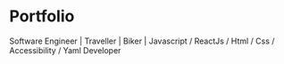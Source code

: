 # Portfolio
Software Engineer | Traveller | Biker | Javascript / ReactJs / Html / Css / Accessibility / Yaml Developer
